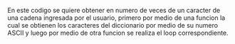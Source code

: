 En este codigo se quiere obtener en numero de veces de un caracter de una cadena ingresada por el usuario, primero por medio de una funcion la cual se obtienen los caracteres del diccionario por medio de su numero ASCII y luego por medio de otra funcion se realiza el loop correspondiente.
